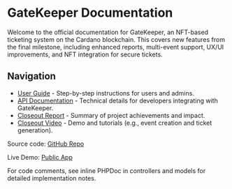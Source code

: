 # GateKeeper Documentation

Welcome to the official documentation for GateKeeper, an NFT-based ticketing
system on the Cardano blockchain. This covers new features from the final
milestone, including enhanced reports, multi-event support, UX/UI improvements,
and NFT integration for secure tickets.

## Navigation

- [User Guide](./user-guide.md) - Step-by-step instructions for users and
  admins.
- [API Documentation](./api-docs.md) - Technical details for developers
  integrating with GateKeeper.
- [Closeout Report](./closeout-report.md) - Summary of project achievements and
  impact.
- [Closeout Video](your-video-playlist-url-here) - Demo and tutorials (e.g.,
  event creation and ticket generation).

Source code: [GitHub Repo](https://github.com/CardanoGateKeeper/GateKeeper/tree/staging)

Live Demo: [Public App](https://summer-reef-yqev1xyzalx8.vapor-farm-b1.com/)

For code comments, see inline PHPDoc in controllers and models for detailed
implementation notes.
